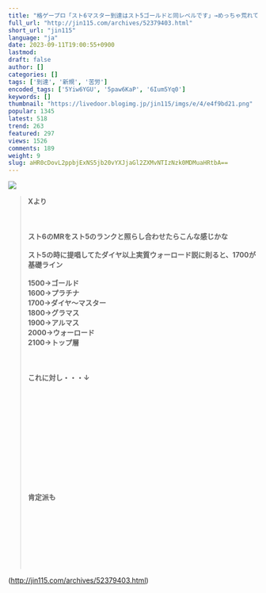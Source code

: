 ```yaml
---
title: "格ゲープロ「スト6マスター到達はスト5ゴールドと同レベルです」→めっちゃ荒れてしまう「厳しすぎない？」「新規勢に水差すな」「苦労して上がったのに悲しい」 : オレ的ゲーム速報＠刃"
full_url: "http://jin115.com/archives/52379403.html"
short_url: "jin115"
language: "ja"
date: 2023-09-11T19:00:55+0900
lastmod: 
draft: false
author: []
categories: []
tags: ['到達', '新規', '苦労']
encoded_tags: ['5Yiw6YGU', '5paw6KaP', '6Ium5Yq0']
keywords: []
thumbnail: "https://livedoor.blogimg.jp/jin115/imgs/e/4/e4f9bd21.png"
popular: 1345
latest: 518
trend: 263
featured: 297
views: 1526
comments: 189
weight: 9
slug: aHR0cDovL2ppbjExNS5jb20vYXJjaGl2ZXMvNTIzNzk0MDMuaHRtbA==
---
```


![](https://livedoor.blogimg.jp/jin115/imgs/e/4/e4f9bd21.png)

<blockquote><b>Xより</b><br> <br> <br> <br> <b>スト6のMRをスト5のランクと照らし合わせたらこんな感じかな<br> <br> スト5の時に提唱してたダイヤ以上実質ウォーロード説に則ると、1700が基礎ライン<br> <br> 1500→ゴールド<br> 1600→プラチナ<br> 1700→ダイヤ〜マスター<br> 1800→グラマス<br> 1900→アルマス<br> 2000→ウォーロード<br> 2100→トップ層</b><br> <br> <br> <br> <b>これに対し・・・↓</b><br> <br> <br> <br> <br> <br> <br> <br> <br> <br> <br> <br> <br> <br> <b>肯定派も</b><br> <br> <br> <br> <br> <br> <br> <br> <br> </blockquote>

(http://jin115.com/archives/52379403.html)
